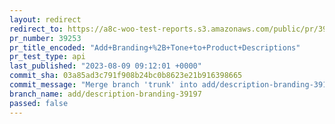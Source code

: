 ```yaml
---
layout: redirect
redirect_to: https://a8c-woo-test-reports.s3.amazonaws.com/public/pr/39253/api/index.html
pr_number: 39253
pr_title_encoded: "Add+Branding+%2B+Tone+to+Product+Descriptions"
pr_test_type: api
last_published: "2023-08-09 09:12:01 +0000"
commit_sha: 03a85ad3c791f908b24bc0b8623e21b916398665
commit_message: "Merge branch 'trunk' into add/description-branding-39197"
branch_name: add/description-branding-39197
passed: false
---
```

